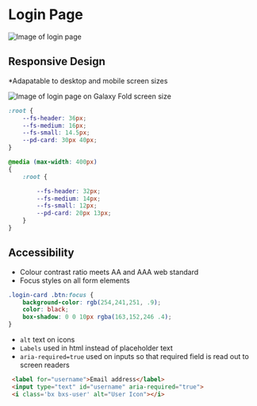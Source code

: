 # Login Page

![Image of login page](https://github.com/gabrielrowan/LoginPageFE/assets/86267314/4834fd7a-3263-4431-a860-9158493c634e)

## Responsive Design

*Adapatable to desktop and mobile screen sizes

![Image of login page on Galaxy Fold screen size](https://github.com/gabrielrowan/LoginPageFE/assets/86267314/275da9c1-3c15-45b2-8cbb-0c1ac8cc1136)


```css
:root {
    --fs-header: 36px;
    --fs-medium: 16px;
    --fs-small: 14.5px;
    --pd-card: 30px 40px;
}

@media (max-width: 400px)
{
    :root {

        --fs-header: 32px;
        --fs-medium: 14px;
        --fs-small: 12px;
        --pd-card: 20px 13px;
    }
}
```

## Accessibility

* Colour contrast ratio meets AA and AAA web standard
* Focus styles on all form elements

```css
.login-card .btn:focus {
    background-color: rgb(254,241,251, .9);
    color: black;
    box-shadow: 0 0 10px rgba(163,152,246 .4);
}
```

* `alt` text on icons
* `Labels` used in html instead of placeholder text
* `aria-required=true` used on inputs so that required field is read out to screen readers

```html
 <label for="username">Email address</label>
 <input type="text" id="username" aria-required="true">
 <i class='bx bxs-user' alt="User Icon"></i>
```
  
